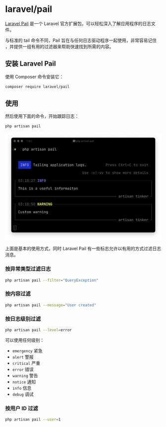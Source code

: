 # laravel/pail

[Laravel Pail](https://github.com/laravel/pail) 是一个 Laravel 官方扩展包，可以轻松深入了解应用程序的日志文件。

与标准的 tail 命令不同，Pail 旨在与任何日志驱动程序一起使用，非常容易记住 ，并提供一组有用的过滤器来帮助快速找到所需的内容。


## 安装 Laravel Pail

使用 Composer 命令安装它：

```bash
composer require laravel/pail
```

## 使用

然后使用下面的命令，开始跟踪日志：

```bash
php artisan pail
```

![](images/pail-logs.png)

上面是基本的使用方式，同时 Laravel Pail 有一些标志允许以有用的方式过滤日志消息。


### 按异常类型过滤日志


```bash
php artisan pail --filter="QueryException"
```

### 按内容过滤

```bash
php artisan pail --message="User created"
```

### 按日志级别过滤

```bash
php artisan pail --level=error
```

可以使用任何级别：
- `emergency` 紧急
- `alert` 警报
- `critical` 严重
- `error` 错误
- `warning` 警告
- `notice` 通知
- `info` 信息 
- `debug` 调试


### 按用户 ID 过滤

```bash
php artisan pail --user=1
```
